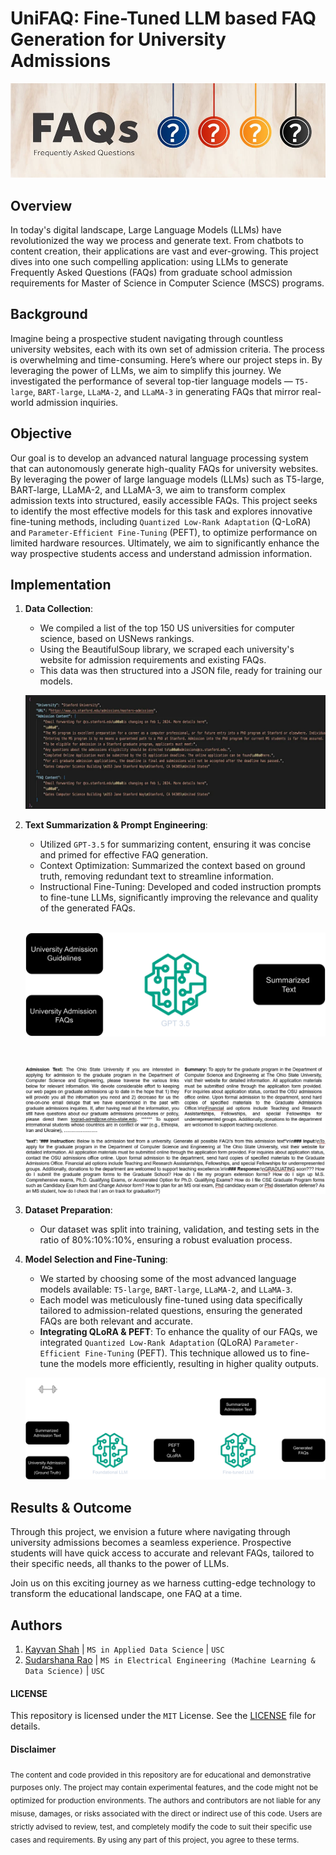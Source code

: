 # UniFAQ: Fine-Tuned LLM based FAQ Generation for University Admissions

![Banner](/assets/img/FAQ_banner.png)

## Overview

In today's digital landscape, Large Language Models (LLMs) have revolutionized the way we process and generate text. From chatbots to content creation, their applications are vast and ever-growing. This project dives into one such compelling application: using LLMs to generate Frequently Asked Questions (FAQs) from graduate school admission requirements for Master of Science in Computer Science (MSCS) programs.

## Background

Imagine being a prospective student navigating through countless university websites, each with its own set of admission criteria. The process is overwhelming and time-consuming. Here’s where our project steps in. By leveraging the power of LLMs, we aim to simplify this journey. We investigated the performance of several top-tier language models — `T5-large`, `BART-large`, `LLaMA-2`, and `LLaMA-3` in generating FAQs that mirror real-world admission inquiries.

## Objective

<!-- Our goal is ambitious yet clear: develop an advanced natural language processing system capable of autonomously generating high-quality FAQs for university websites. By aiming for a 10% increase in FAQ accuracy and relevance compared to a baseline T5 transformer model, we strive to make a significant impact on how prospective students access and understand admission information. -->

Our goal is to develop an advanced natural language processing system that can autonomously generate high-quality FAQs for university websites. By leveraging the power of large language models (LLMs) such as T5-large, BART-large, LLaMA-2, and LLaMA-3, we aim to transform complex admission texts into structured, easily accessible FAQs. This project seeks to identify the most effective models for this task and explores innovative fine-tuning methods, including `Quantized Low-Rank Adaptation` (Q-LoRA) and `Parameter-Efficient Fine-Tuning` (PEFT), to optimize performance on limited hardware resources. Ultimately, we aim to significantly enhance the way prospective students access and understand admission information.

## Implementation
1. **Data Collection**:
   - We compiled a list of the top 150 US universities for computer science, based on USNews rankings.
   - Using the BeautifulSoup library, we scraped each university's website for admission requirements and existing FAQs.
   - This data was then structured into a JSON file, ready for training our models.

   ![JSON DATA SAMPLE](/assets/img/json_sample.png)

2. **Text Summarization & Prompt Engineering**:
    - Utilized `GPT-3.5` for summarizing content, ensuring it was concise and primed for effective FAQ generation.
    - Context Optimization: Summarized the context based on ground truth, removing redundant text to streamline information.
    - Instructional Fine-Tuning: Developed and coded instruction prompts to fine-tune LLMs, significantly improving the relevance and quality of the generated FAQs.
    
    <br>

    ![Flowchart](/assets/img/text_summary_gpt.drawio.png)

    <br>

    ![Summary Sample](/assets/img/summarization_sample.png)

2. **Dataset Preparation**:
   - Our dataset was split into training, validation, and testing sets in the ratio of 80%:10%:10%, ensuring a robust evaluation process.

3. **Model Selection and Fine-Tuning**:
   - We started by choosing some of the most advanced language models available: `T5-large`, `BART-large`, `LLaMA-2`, and `LLaMA-3`.
   - Each model was meticulously fine-tuned using data specifically tailored to admission-related questions, ensuring the generated FAQs are both relevant and accurate.
   - **Integrating QLoRA & PEFT**: To enhance the quality of our FAQs, we integrated `Quantized Low-Rank Adaptation` (QLoRA) `Parameter-Efficient Fine-Tuning` (PEFT). This technique allowed us to fine-tune the models more efficiently, resulting in higher quality outputs.

   ![Summary Sample](/assets/img/fine-tuning.drawio.png)

## Results & Outcome

Through this project, we envision a future where navigating through university admissions becomes a seamless experience. Prospective students will have quick access to accurate and relevant FAQs, tailored to their specific needs, all thanks to the power of LLMs.

Join us on this exciting journey as we harness cutting-edge technology to transform the educational landscape, one FAQ at a time.

## Authors
1. [Kayvan Shah](https://github.com/KayvanShah1) | `MS in Applied Data Science` | `USC`
2. [Sudarshana Rao](https://github.com/SudarshanaSRao) | `MS in Electrical Engineering (Machine Learning & Data Science)` | `USC`

#### LICENSE
This repository is licensed under the `MIT` License. See the [LICENSE](LICENSE) file for details.

#### Disclaimer

<sub>
The content and code provided in this repository are for educational and demonstrative purposes only. The project may contain experimental features, and the code might not be optimized for production environments. The authors and contributors are not liable for any misuse, damages, or risks associated with the direct or indirect use of this code. Users are strictly advised to review, test, and completely modify the code to suit their specific use cases and requirements. By using any part of this project, you agree to these terms.
</sub>